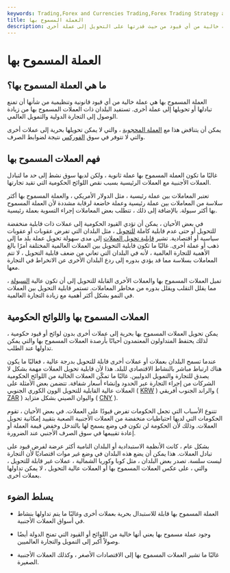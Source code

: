 ```yaml
---
keywords: Trading,Forex and Currencies Trading,Forex Trading Strategy and Education,Strategy and Education
title: العملة المسموح بها
description: العملة المسموح بها هي عملة خالية من أي قيود من حيث قدرتها على التحويل إلى عملة أخرى.
---
```


# العملة المسموح بها
## ما هي العملة المسموح بها؟

العملة المسموح بها هي عملة خالية من أي قيود قانونية وتنظيمية من شأنها أن تمنع تبادلها أو تحويلها إلى عملة أخرى. تستفيد البلدان ذات العملات المسموح بها من زيادة الوصول إلى التجارة الدولية والتمويل العالمي.

يمكن أن يتناقض هذا مع [العملة المحجوبة](/blockedcurrency) ، والتي لا يمكن تحويلها بحرية إلى عملات أخرى والتي لا تتوفر في سوق [الفوركس](/forex) نتيجة لضوابط الصرف.

## فهم العملات المسموح بها

غالبًا ما تكون العملة المسموح بها عملة ثانوية ، ولكن لديها سوق نشط إلى حد ما لتبادل العملات الأجنبية مع العملات الرئيسية بسبب نقص اللوائح الحكومية التي تقيد تجارتها.

تعتبر المعاملات بين عملة رئيسية ، مثل الدولار الأمريكي ، والعملة المسموح بها أكثر سلاسة من المعاملات بين عملة رئيسية وعملة خاضعة لرقابة مشددة لأن العملة المسموح بها أكثر سيولة. بالإضافة إلى ذلك ، تتطلب بعض المعاملات إجراء التسوية بعملة رئيسية.

في بعض الأحيان ، يمكن أن تؤدي القيود الحكومية إلى عملات ذات قابلية منخفضة للتحويل أو حتى عدم قابلية كاملة [للتحويل](/nonconvertiblecurrency) ، مثل البلدان التي تفرض عقوبات أو عقوبات سياسية أو اقتصادية. تشير [قابلية تحويل العملات](/convertibility) إلى مدى سهولة تحويل عملة بلد ما إلى ذهب أو عملة أخرى. غالبًا ما تكون قابلية التحويل بين العملات العالمية المختلفة أمرًا بالغ الأهمية للتجارة العالمية ، لأنه في البلدان التي تعاني من ضعف قابلية التحويل ، لا تتم المعاملات بسلاسة مما قد يؤدي بدوره إلى ردع البلدان الأخرى عن الانخراط في التجارة معها.

تميل العملات المسموح بها والعملات الأخرى القابلة للتحويل إلى أن تكون عالية [السيولة](/liquidasset) ، مما يقلل التقلب ويقلل بدوره من مخاطر المعاملات. تستمر قابلية التحويل بين العملات في النمو بشكل أكثر أهمية مع زيادة التجارة العالمية.

## العملات المسموح بها واللوائح الحكومية

يمكن تحويل العملات المسموح بها بحرية إلى عملات أخرى بدون لوائح أو قيود حكومية ، لذلك يحتفظ المتداولون المعتمدون أحيانًا بأرصدة العملات المسموح بها والتي يمكن تداولها عند الطلب.

عندما تسمح البلدان بعملات أو عملات أخرى قابلة للتحويل بدرجة عالية ، فغالبًا ما يكون هناك ارتباط مباشر بالنشاط الاقتصادي للبلد. هذا لأن قابلية تحويل العملات مهمة بشكل لا يصدق للتجارة والتمويل الدوليين. غالبًا ما تمكّن العملات الخالية من اللوائح الحكومية الشركات من إجراء التجارة عبر الحدود وإنشاء أسعار شفافة. تتضمن بعض الأمثلة على العملات عالية القابلية للتحويل الوون الكوري الجنوبي ( [KRW](/krw-korean-won) ) والراند الجنوب أفريقي ( [ZAR](/zar-south-african-rand) ) واليوان الصيني بشكل متزايد ( [CNY](/cny-china-yuan-renminbi) ).

تتنوع الأسباب التي تجعل الحكومات تفرض قيودًا على العملات. في بعض الأحيان ، تقوم الحكومات التي لديها احتياطيات منخفضة من العملات الأجنبية الصعبة بتقييد إمكانية تحويل العملات. وذلك لأن الحكومة لن تكون في وضع يسمح لها بالتدخل وخفض قيمة العملة أو إعادة تقييمها في سوق الصرف الأجنبي عند الضرورة.

بشكل عام ، كانت الأنظمة الاستبدادية أو البلدان النامية أكثر عرضة لفرض قيود على تبادل العملات. هذا يمكن أن يضع هذه البلدان في وضع غير موات اقتصاديًا لأن التجارة ليست سلسة. تصدر بعض البلدان ، مثل كوبا وكوريا الشمالية ، عملات غير قابلة للتحويل ، والتي ، على عكس العملات المسموح بها أو العملات عالية التحويل ، لا يمكن تداولها بعملات أخرى.

## يسلط الضوء

- العملة المسموح بها قابلة للاستبدال بحرية بعملات أخرى وغالبًا ما يتم تداولها بنشاط في أسواق العملات الأجنبية.

- وجود عملة مسموح بها يعني أنها خالية من اللوائح أو القيود التي تمنح الدولة أيضًا وصولاً أكبر إلى التمويل والتجارة العالميين.

- غالبًا ما تشير العملات المسموح بها إلى الاقتصادات الأصغر ، وكذلك العملات الأجنبية الصغيرة.

